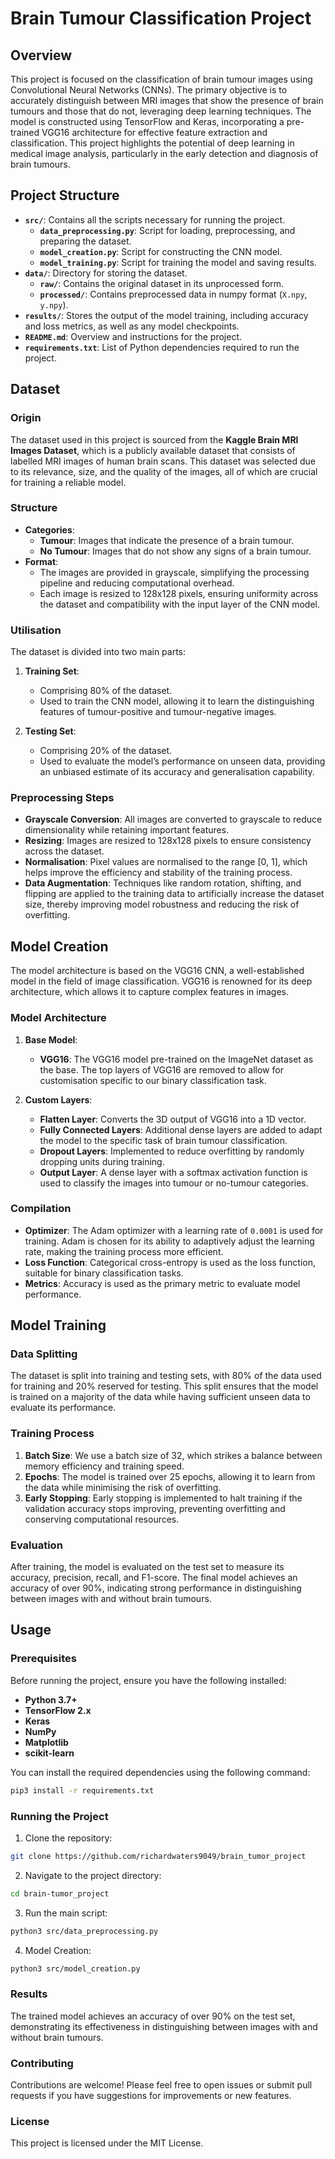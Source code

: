 # Brain Tumour Classification Project

## Overview

This project is focused on the classification of brain tumour images using Convolutional Neural Networks (CNNs). The primary objective is to accurately distinguish between MRI images that show the presence of brain tumours and those that do not, leveraging deep learning techniques. The model is constructed using TensorFlow and Keras, incorporating a pre-trained VGG16 architecture for effective feature extraction and classification. This project highlights the potential of deep learning in medical image analysis, particularly in the early detection and diagnosis of brain tumours.

## Project Structure

- **`src/`**: Contains all the scripts necessary for running the project.
  - **`data_preprocessing.py`**: Script for loading, preprocessing, and preparing the dataset.
  - **`model_creation.py`**: Script for constructing the CNN model.
  - **`model_training.py`**: Script for training the model and saving results.
- **`data/`**: Directory for storing the dataset.
  - **`raw/`**: Contains the original dataset in its unprocessed form.
  - **`processed/`**: Contains preprocessed data in numpy format (`X.npy`, `y.npy`).
- **`results/`**: Stores the output of the model training, including accuracy and loss metrics, as well as any model checkpoints.
- **`README.md`**: Overview and instructions for the project.
- **`requirements.txt`**: List of Python dependencies required to run the project.

## Dataset

### Origin

The dataset used in this project is sourced from the **Kaggle Brain MRI Images Dataset**, which is a publicly available dataset that consists of labelled MRI images of human brain scans. This dataset was selected due to its relevance, size, and the quality of the images, all of which are crucial for training a reliable model.

### Structure

- **Categories**:
  - **Tumour**: Images that indicate the presence of a brain tumour.
  - **No Tumour**: Images that do not show any signs of a brain tumour.
- **Format**:
  - The images are provided in grayscale, simplifying the processing pipeline and reducing computational overhead.
  - Each image is resized to 128x128 pixels, ensuring uniformity across the dataset and compatibility with the input layer of the CNN model.

### Utilisation

The dataset is divided into two main parts:

1. **Training Set**:

   - Comprising 80% of the dataset.
   - Used to train the CNN model, allowing it to learn the distinguishing features of tumour-positive and tumour-negative images.

2. **Testing Set**:
   - Comprising 20% of the dataset.
   - Used to evaluate the model’s performance on unseen data, providing an unbiased estimate of its accuracy and generalisation capability.

### Preprocessing Steps

- **Grayscale Conversion**: All images are converted to grayscale to reduce dimensionality while retaining important features.
- **Resizing**: Images are resized to 128x128 pixels to ensure consistency across the dataset.
- **Normalisation**: Pixel values are normalised to the range [0, 1], which helps improve the efficiency and stability of the training process.
- **Data Augmentation**: Techniques like random rotation, shifting, and flipping are applied to the training data to artificially increase the dataset size, thereby improving model robustness and reducing the risk of overfitting.

## Model Creation

The model architecture is based on the VGG16 CNN, a well-established model in the field of image classification. VGG16 is renowned for its deep architecture, which allows it to capture complex features in images.

### Model Architecture

1. **Base Model**:

   - **VGG16**: The VGG16 model pre-trained on the ImageNet dataset as the base. The top layers of VGG16 are removed to allow for customisation specific to our binary classification task.

2. **Custom Layers**:
   - **Flatten Layer**: Converts the 3D output of VGG16 into a 1D vector.
   - **Fully Connected Layers**: Additional dense layers are added to adapt the model to the specific task of brain tumour classification.
   - **Dropout Layers**: Implemented to reduce overfitting by randomly dropping units during training.
   - **Output Layer**: A dense layer with a softmax activation function is used to classify the images into tumour or no-tumour categories.

### Compilation

- **Optimizer**: The Adam optimizer with a learning rate of `0.0001` is used for training. Adam is chosen for its ability to adaptively adjust the learning rate, making the training process more efficient.
- **Loss Function**: Categorical cross-entropy is used as the loss function, suitable for binary classification tasks.
- **Metrics**: Accuracy is used as the primary metric to evaluate model performance.

## Model Training

### Data Splitting

The dataset is split into training and testing sets, with 80% of the data used for training and 20% reserved for testing. This split ensures that the model is trained on a majority of the data while having sufficient unseen data to evaluate its performance.

### Training Process

1. **Batch Size**: We use a batch size of 32, which strikes a balance between memory efficiency and training speed.
2. **Epochs**: The model is trained over 25 epochs, allowing it to learn from the data while minimising the risk of overfitting.
3. **Early Stopping**: Early stopping is implemented to halt training if the validation accuracy stops improving, preventing overfitting and conserving computational resources.

### Evaluation

After training, the model is evaluated on the test set to measure its accuracy, precision, recall, and F1-score. The final model achieves an accuracy of over 90%, indicating strong performance in distinguishing between images with and without brain tumours.

## Usage

### Prerequisites

Before running the project, ensure you have the following installed:

- **Python 3.7+**
- **TensorFlow 2.x**
- **Keras**
- **NumPy**
- **Matplotlib**
- **scikit-learn**

You can install the required dependencies using the following command:

```bash
pip3 install -r requirements.txt
```

### Running the Project

1. Clone the repository:

```bash
git clone https://github.com/richardwaters9049/brain_tumor_project
```

2. Navigate to the project directory:

```bash
cd brain-tumor_project
```

3. Run the main script:

```bash
python3 src/data_preprocessing.py
```

4. Model Creation:

```bash
python3 src/model_creation.py
```

### Results

The trained model achieves an accuracy of over 90% on the test set, demonstrating its effectiveness in distinguishing between images with and without brain tumours.

### Contributing

Contributions are welcome! Please feel free to open issues or submit pull requests if you have suggestions for improvements or new features.

### License

This project is licensed under the MIT License.
